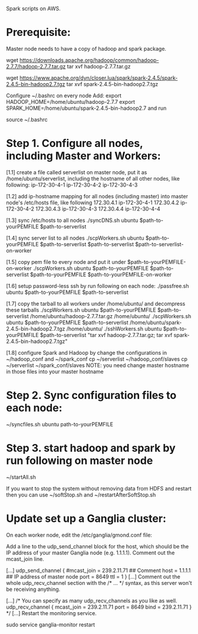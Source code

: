 Spark scripts on AWS.

# Prerequisite:

Master node needs to have a copy of hadoop and spark package. 

wget https://downloads.apache.org/hadoop/common/hadoop-2.7.7/hadoop-2.7.7.tar.gz
tar xvf hadoop-2.7.7.tar.gz

wget https://www.apache.org/dyn/closer.lua/spark/spark-2.4.5/spark-2.4.5-bin-hadoop2.7.tgz
tar xvf spark-2.4.5-bin-hadoop2.7.tgz

Configure ~/.bashrc on every node
Add:
export HADOOP_HOME=/home/ubuntu/hadoop-2.7.7
export SPARK_HOME=/home/ubuntu/spark-2.4.5-bin-hadoop2.7
and run 

source ~/.bashrc


# Step 1. Configure all nodes, including Master and Workers:

[1.1] create a file called serverlist on master node, put it as /home/ubuntu/serverlist, including the hostname of all other nodes, like following:
ip-172-30-4-1
ip-172-30-4-2
ip-172-30-4-3

[1.2] add ip-hostname mapping for all nodes (including master) into master node's /etc/hosts file, like following
172.30.4.1 ip-172-30-4-1
172.30.4.2 ip-172-30-4-2
172.30.4.3 ip-172-30-4-3
172.30.4.4 ip-172-30-4-4

[1.3] sync /etc/hosts to all nodes
./syncDNS.sh ubuntu $path-to-yourPEMFILE $path-to-serverlist

[1.4] sync server list to all nodes
./scpWorkers.sh ubuntu $path-to-yourPEMFILE $path-to-serverlist $path-to-serverlist $path-to-serverlist-on-worker

[1.5] copy pem file to every node and put it under $path-to-yourPEMFILE-on-worker
./scpWorkers.sh ubuntu $path-to-yourPEMFILE $path-to-serverlist $path-to-yourPEMFILE $path-to-yourPEMFILE-on-worker

[1.6] setup password-less ssh by run following on each node:
./passfree.sh ubuntu $path-to-yourPEMFILE $path-to-serverlist

[1.7] copy the tarball to all workers under /home/ubuntu/ and decompress these tarballs
./scpWorkers.sh ubuntu $path-to-yourPEMFILE $path-to-serverlist /home/ubuntu/hadoop-2.7.7.tar.gz /home/ubuntu/
./scpWorkers.sh ubuntu $path-to-yourPEMFILE $path-to-serverlist /home/ubuntu/spark-2.4.5-bin-hadoop2.7.tgz /home/ubuntu/
./sshWorkers.sh ubuntu $path-to-yourPEMFILE $path-to-serverlist "tar xvf hadoop-2.7.7.tar.gz; tar xvf spark-2.4.5-bin-hadoop2.7.tgz"


[1.8] configure Spark and Hadoop by change the configurations in ~/hadoop_conf and ~/spark_conf
      cp ~/serverlist ~/hadoop_conf/slaves
      cp ~/serverlist ~/spark_conf/slaves
      NOTE: you need change master hostname in those files into your master hostname

# Step 2. Sync configuration files to each node:
~/syncfiles.sh ubuntu path-to-yourPEMFILE

# Step 3. start hadoop and spark by run following on master node
~/startAll.sh

If you want to stop the system without removing data from HDFS and restart then you can use ~/softStop.sh and ~/restartAfterSoftStop.sh

# Update set up a Ganglia cluster:

On each worker node, edit the /etc/ganglia/gmond.conf file:

Add a line to the udp_send_channel block for the host, which should be the IP address of your master Ganglia node (e.g. 1.1.1.1). Comment out the mcast_join line.

[...]
udp_send_channel {
  #mcast_join = 239.2.11.71   ## Comment
  host = 1.1.1.1   ## IP address of master node
  port = 8649
  ttl = 1
}
[...]
Comment out the whole udp_recv_channel section with the /* ... */ syntax, as this server won't be receiving anything.

[...]
/* You can specify as many udp_recv_channels as you like as well.
udp_recv_channel {
  mcast_join = 239.2.11.71
  port = 8649
  bind = 239.2.11.71
}
*/
[...]
Restart the monitoring service.

sudo service ganglia-monitor restart




